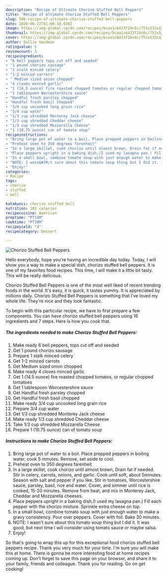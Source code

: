 ```yaml
---
description: "Recipe of Ultimate Chorizo Stuffed Bell Peppers"
title: "Recipe of Ultimate Chorizo Stuffed Bell Peppers"
slug: 506-recipe-of-ultimate-chorizo-stuffed-bell-peppers
date: 2020-06-22T01:00:18.650Z
image: https://img-global.cpcdn.com/recipes/bcaa1c6423f24c6c/751x532cq70/chorizo-stuffed-bell-peppers-recipe-main-photo.jpg
thumbnail: https://img-global.cpcdn.com/recipes/bcaa1c6423f24c6c/751x532cq70/chorizo-stuffed-bell-peppers-recipe-main-photo.jpg
cover: https://img-global.cpcdn.com/recipes/bcaa1c6423f24c6c/751x532cq70/chorizo-stuffed-bell-peppers-recipe-main-photo.jpg
author: Sallie Goodman
ratingvalue: 5
reviewcount: 3
recipeingredient:
- "6 bell peppers tops cut off and seeded"
- "1 pound chorizo sausage"
- "1 stalk minced celery"
- "1-2 minced carrots"
- " Medium sized onion chopped"
- "4 cloves minced garlic"
- "1 (14.5 ounce) fire roasted chopped tomatos or regular chopped tomatoes"
- "1 tablespoon Worcestershire sauce"
- "Handful fresh parsley chopped"
- "Handful fresh basil chopped"
- "3/4 cup uncooked long grain rice"
- "3/4 cup water"
- "1/3 cup shredded Monterey Jack cheese"
- "1/3 cup shredded Cheddar cheese"
- "1/3 cup shredded Mozzarella Cheese"
- "1 (10.75 ounce) can of tomato soup"
recipeinstructions:
- "Bring large pot of water to a boil. Place prepped peppers in boiling water, cook 5 minutes. Remove, set aside to cool."
- "Preheat oven to 350 degrees farenheit"
- "In a large skillet, cook chorizo until almost brown, Drain fat if needed. Stir in celery, carrots, onions, and garlic. Cook until soft, about 5minutes. Season with salt and pepper if you like. Stir in tomatoes, Worcestershire sauce, parsley, basil, rice and water. Cover, and simmer until rice is cooked, 15-20 minutes. Remove from heat, and mix in Monterey Jack, Cheddar and Mozzarella cheeses."
- "Place peppers upright in a baking dish,(I used my lasagna pan.) Fill each pepper with the chorizo mixture. Sprinkle extra cheese on top."
- "In a small bowl, combine tomato soup with just enough water to make a gravy consistency. Pour over peppers. Cover with foil. Bake 30 minutes."
- "NOTE: I wasn&#39;t sure about this tomato soup thing but I did it. It was good, but next time I will consider using tomato sauce or maybe salsa."
- "Enjoy!"
categories:
- Recipe
tags:
- chorizo
- stuffed
- bell

katakunci: chorizo stuffed bell 
nutrition: 103 calories
recipecuisine: American
preptime: "PT14M"
cooktime: "PT30M"
recipeyield: "4"
recipecategory: Dessert

---
```



![Chorizo Stuffed Bell Peppers](https://img-global.cpcdn.com/recipes/bcaa1c6423f24c6c/751x532cq70/chorizo-stuffed-bell-peppers-recipe-main-photo.jpg)

Hello everybody, hope you're having an incredible day today. Today, I will show you a way to make a special dish, chorizo stuffed bell peppers. It is one of my favorites food recipes. This time, I will make it a little bit tasty. This will be really delicious.

Chorizo Stuffed Bell Peppers is one of the most well liked of recent trending foods in the world. It's easy, it is quick, it tastes yummy. It is appreciated by millions daily. Chorizo Stuffed Bell Peppers is something that I've loved my whole life. They're nice and they look fantastic.




To begin with this particular recipe, we have to first prepare a few components. You can have chorizo stuffed bell peppers using 16 ingredients and 7 steps. Here is how you cook that.

<!--inarticleads1-->

##### The ingredients needed to make Chorizo Stuffed Bell Peppers:

1. Make ready 6 bell peppers, tops cut off and seeded
1. Get 1 pound chorizo sausage
1. Prepare 1 stalk minced celery
1. Get 1-2 minced carrots
1. Get  Medium sized onion chopped
1. Make ready 4 cloves minced garlic
1. Get 1 (14.5 ounce) fire roasted chopped tomatos, or regular chopped tomatoes
1. Get 1 tablespoon Worcestershire sauce
1. Get Handful fresh parsley chopped
1. Get Handful fresh basil chopped
1. Make ready 3/4 cup uncooked long grain rice
1. Prepare 3/4 cup water
1. Get 1/3 cup shredded Monterey Jack cheese
1. Make ready 1/3 cup shredded Cheddar cheese
1. Take 1/3 cup shredded Mozzarella Cheese
1. Prepare 1 (10.75 ounce) can of tomato soup




<!--inarticleads2-->

##### Instructions to make Chorizo Stuffed Bell Peppers:

1. Bring large pot of water to a boil. Place prepped peppers in boiling water, cook 5 minutes. Remove, set aside to cool.
1. Preheat oven to 350 degrees farenheit
1. In a large skillet, cook chorizo until almost brown, Drain fat if needed. Stir in celery, carrots, onions, and garlic. Cook until soft, about 5minutes. Season with salt and pepper if you like. Stir in tomatoes, Worcestershire sauce, parsley, basil, rice and water. Cover, and simmer until rice is cooked, 15-20 minutes. Remove from heat, and mix in Monterey Jack, Cheddar and Mozzarella cheeses.
1. Place peppers upright in a baking dish,(I used my lasagna pan.) Fill each pepper with the chorizo mixture. Sprinkle extra cheese on top.
1. In a small bowl, combine tomato soup with just enough water to make a gravy consistency. Pour over peppers. Cover with foil. Bake 30 minutes.
1. NOTE: I wasn&#39;t sure about this tomato soup thing but I did it. It was good, but next time I will consider using tomato sauce or maybe salsa.
1. Enjoy!




So that's going to wrap this up for this exceptional food chorizo stuffed bell peppers recipe. Thank you very much for your time. I'm sure you will make this at home. There is gonna be more interesting food at home recipes coming up. Don't forget to save this page on your browser, and share it to your family, friends and colleague. Thank you for reading. Go on get cooking!
